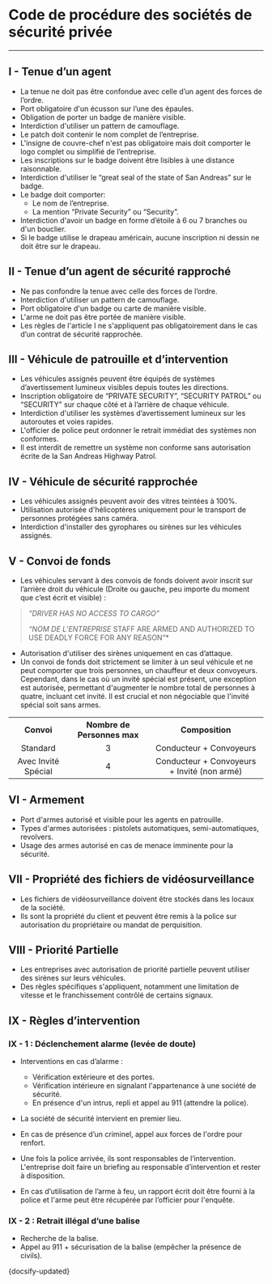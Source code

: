 # Code de procédure des sociétés de sécurité privée

---


## I - Tenue d’un agent

- La tenue ne doit pas être confondue avec celle d’un agent des forces de l’ordre.
- Port obligatoire d'un écusson sur l’une des épaules.
- Obligation de porter un badge de manière visible.
- Interdiction d'utiliser un pattern de camouflage.
- Le patch doit contenir le nom complet de l’entreprise.
- L'insigne de couvre-chef n'est pas obligatoire mais doit comporter le logo complet ou simplifié de l’entreprise.
- Les inscriptions sur le badge doivent être lisibles à une distance raisonnable.
- Interdiction d'utiliser le “great seal of the state of San Andreas” sur le badge.
- Le badge doit comporter:
  - Le nom de l’entreprise.
  - La mention “Private Security” ou “Security”.
- Interdiction d'avoir un badge en forme d’étoile à 6 ou 7 branches ou d'un bouclier.
- Si le badge utilise le drapeau américain, aucune inscription ni dessin ne doit être sur le drapeau.

## II - Tenue d’un agent de sécurité rapproché

- Ne pas confondre la tenue avec celle des forces de l’ordre.
- Interdiction d'utiliser un pattern de camouflage.
- Port obligatoire d'un badge ou carte de manière visible.
- L'arme ne doit pas être portée de manière visible.
- Les règles de l'article I ne s'appliquent pas obligatoirement dans le cas d’un contrat de sécurité rapprochée.

## III - Véhicule de patrouille et d’intervention

- Les véhicules assignés peuvent être équipés de systèmes d’avertissement lumineux visibles depuis toutes les directions.
- Inscription obligatoire de “PRIVATE SECURITY”, “SECURITY PATROL” ou “SECURITY” sur chaque côté et à l’arrière de chaque véhicule.
- Interdiction d'utiliser les systèmes d’avertissement lumineux sur les autoroutes et voies rapides.
- L'officier de police peut ordonner le retrait immédiat des systèmes non conformes.
- Il est interdit de remettre un système non conforme sans autorisation écrite de la San Andreas Highway Patrol.

## IV - Véhicule de sécurité rapprochée

- Les véhicules assignés peuvent avoir des vitres teintées à 100%.
- Utilisation autorisée d'hélicoptères uniquement pour le transport de personnes protégées sans caméra.
- Interdiction d'installer des gyrophares ou sirènes sur les véhicules assignés.

## V - Convoi de fonds

- Les véhicules servant à des convois de fonds doivent avoir inscrit sur l’arrière droit du véhicule (Droite ou gauche, peu importe du moment que c’est écrit et visible) :
>*“DRIVER HAS NO ACCESS TO CARGO”*
>
>*“NOM DE L’ENTREPRISE* STAFF ARE ARMED AND AUTHORIZED TO USE DEADLY FORCE FOR ANY REASON”*

- Autorisation d'utiliser des sirènes uniquement en cas d’attaque.
- Un convoi de fonds doit strictement se limiter à un seul véhicule et ne peut comporter que trois personnes, un chauffeur et deux convoyeurs. Cependant, dans le cas où un invité spécial est présent, une exception est autorisée, permettant d'augmenter le nombre total de personnes à quatre, incluant cet invité. Il est crucial et non négociable que l'invité spécial soit sans armes.

<table>
  <tr>
    <th align="center">Convoi</th>
    <th align="center">Nombre de Personnes max</th>
    <th align="center">Composition</th>
  </tr>
  <tr>
    <td align="center">Standard</td>
    <td align="center">3</td>
    <td align="center">Conducteur + Convoyeurs</td>
  </tr>
  <tr>
    <td align="center">Avec Invité Spécial</td>
    <td align="center">4</td>
    <td align="center">Conducteur + Convoyeurs + Invité (non armé)</td>
  </tr>
</table>




## VI - Armement

- Port d'armes autorisé et visible pour les agents en patrouille.
- Types d'armes autorisées : pistolets automatiques, semi-automatiques, revolvers.
- Usage des armes autorisé en cas de menace imminente pour la sécurité.

## VII - Propriété des fichiers de vidéosurveillance

- Les fichiers de vidéosurveillance doivent être stockés dans les locaux de la société.
- Ils sont la propriété du client et peuvent être remis à la police sur autorisation du propriétaire ou mandat de perquisition.

## VIII - Priorité Partielle

- Les entreprises avec autorisation de priorité partielle peuvent utiliser des sirènes sur leurs véhicules.
- Des règles spécifiques s'appliquent, notamment une limitation de vitesse et le franchissement contrôlé de certains signaux.

## IX - Règles d’intervention

### IX - 1 : Déclenchement alarme (levée de doute)

- Interventions en cas d’alarme :
  - Vérification extérieure et des portes.
  - Vérification intérieure en signalant l'appartenance à une société de sécurité.
  - En présence d'un intrus, repli et appel au 911 (attendre la police).

- La société de sécurité intervient en premier lieu.
- En cas de présence d’un criminel, appel aux forces de l'ordre pour renfort.
- Une fois la police arrivée, ils sont responsables de l’intervention. L'entreprise doit faire un briefing au responsable d’intervention et rester à disposition.
- En cas d’utilisation de l’arme à feu, un rapport écrit doit être fourni à la police et l'arme peut être récupérée par l’officier pour l'enquête.

### IX - 2 : Retrait illégal d’une balise

- Recherche de la balise.
- Appel au 911 + sécurisation de la balise (empêcher la présence de civils).


{docsify-updated}
